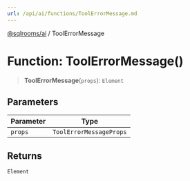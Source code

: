 ```yaml
---
url: /api/ai/functions/ToolErrorMessage.md
---
```

[@sqlrooms/ai](../index.md) / ToolErrorMessage

# Function: ToolErrorMessage()

> **ToolErrorMessage**(`props`): `Element`

## Parameters

| Parameter | Type |
| ------ | ------ |
| `props` | `ToolErrorMessageProps` |

## Returns

`Element`
